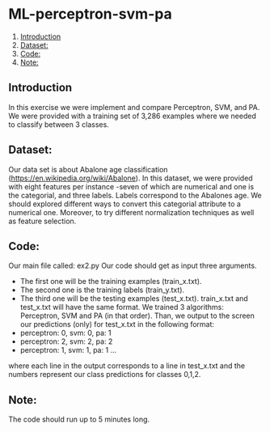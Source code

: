 # ML-perceptron-svm-pa
1. [Introduction](#introduction)  
2. [Dataset:](#dataset)  
3. [Code:](#code)  
4. [Note:](#note)


## Introduction
In this exercise we were implement and compare Perceptron, SVM, and PA. We were provided with
a training set of 3,286 examples where we needed to classify between 3 classes.

## Dataset:
Our data set is about Abalone age classification (https://en.wikipedia.org/wiki/Abalone).
In this dataset, we were provided with eight features per instance -seven of which are numerical and one is the categorial, and three labels.
Labels correspond to the Abalones age. We should explored different ways to convert this categorial attribute to a numerical one.
Moreover, to try different normalization techniques as well as feature selection.

## Code:
Our main file called: ex2.py
Our code should get as input three arguments. 
* The first one will be the training examples (train_x.txt).
* The second one is the training labels (train_y.txt).
* The third one will be the testing examples (test_x.txt).
train_x.txt and test_x.txt will have the same format.
We trained 3 algorithms: Perceptron, SVM and PA (in that order).
Than, we output to the screen our predictions (only) for test_x.txt in the following format:
* perceptron: 0, svm: 0, pa: 1
* perceptron: 2, svm: 2, pa: 2
* perceptron: 1, svm: 1, pa: 1
...

where each line in the output corresponds to a line in test_x.txt and the numbers represent our class predictions for classes 0,1,2.

## Note:
The code should run up to 5 minutes long.
